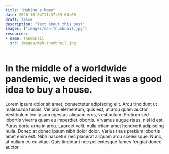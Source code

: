 ```yaml
---
title: "Making a home"
date: 2020-10-04T11:37:59-04:00
draft: false
description: "Text about this post"
images: ["images/mah-thumbnail.jpg"]
resources:
- name: thumbnail
  src: images/mah-thumbnail.jpg
---
```


# In the middle of a worldwide pandemic, we decided it was a good idea to buy a house.
Lorem ipsum dolor sit amet, consectetur adipiscing elit. Arcu tincidunt ut malesuada turpis. Vel orci elementum, quis est, ut arcu quam auctor. Vestibulum leo ipsum egestas aliquam eros, vestibulum. Pretium sed lobortis viverra quam eu imperdiet lobortis. Vivamus augue risus, nisl id est. Purus porta urna in arcu. Laoreet velit, nulla etiam amet hendrerit adipiscing nulla. Donec at donec ipsum nibh dolor dolor. Varius risus pretium lobortis amet enim est. Nibh nascetur nec placerat aliquam arcu scelerisque. Nunc, at nullam eu eu vitae. Quis tincidunt nec pellentesque fames feugiat donec auctor.

